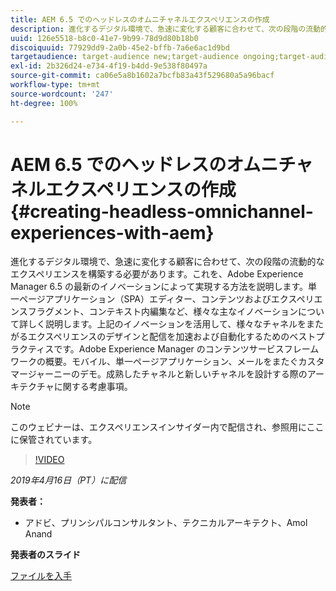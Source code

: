 ```yaml
---
title: AEM 6.5 でのヘッドレスのオムニチャネルエクスペリエンスの作成
description: 進化するデジタル環境で、急速に変化する顧客に合わせて、次の段階の流動的なエクスペリエンスを構築する必要があります。これを、Adobe Experience Manager 6.5 の最新のイノベーションによって実現する方法を説明します。単一ページアプリケーション（SPA）エディター、コンテンツおよびエクスペリエンスフラグメント、コンテキスト内編集など、様々な主なイノベーションについて詳しく説明します。上記のイノベーションを活用して、様々なチャネルをまたがるエクスペリエンスのデザインと配信を加速および自動化するためのベストプラクティスです。Adobe Experience Manager のコンテンツサービスフレームワークの概要。モバイル、単一ページアプリケーション、メールをまたぐカスタマージャーニーのデモ。成熟したチャネルと新しいチャネルを設計する際のアーキテクチャに関する考慮事項。
uuid: 126e5518-b8c0-41e7-9b99-78d9d80b18b0
discoiquuid: 77929dd9-2a0b-45e2-bffb-7a6e6ac1d9bd
targetaudience: target-audience new;target-audience ongoing;target-audience upgrader
exl-id: 2b326d24-e734-4f19-b4dd-9e538f80497a
source-git-commit: ca06e5a8b1602a7bcfb83a43f529680a5a96bacf
workflow-type: tm+mt
source-wordcount: '247'
ht-degree: 100%

---
```


# AEM 6.5 でのヘッドレスのオムニチャネルエクスペリエンスの作成{#creating-headless-omnichannel-experiences-with-aem}

進化するデジタル環境で、急速に変化する顧客に合わせて、次の段階の流動的なエクスペリエンスを構築する必要があります。これを、Adobe Experience Manager 6.5 の最新のイノベーションによって実現する方法を説明します。単一ページアプリケーション（SPA）エディター、コンテンツおよびエクスペリエンスフラグメント、コンテキスト内編集など、様々な主なイノベーションについて詳しく説明します。上記のイノベーションを活用して、様々なチャネルをまたがるエクスペリエンスのデザインと配信を加速および自動化するためのベストプラクティスです。Adobe Experience Manager のコンテンツサービスフレームワークの概要。モバイル、単一ページアプリケーション、メールをまたぐカスタマージャーニーのデモ。成熟したチャネルと新しいチャネルを設計する際のアーキテクチャに関する考慮事項。

>[!NOTE]
>
>このウェビナーは、エクスペリエンスインサイダー内で配信され、参照用にここに保管されています。

>[!VIDEO](https://video.tv.adobe.com/v/27088/?quality=9)

*2019年4月16日（PT）に配信*

**発表者：**

* アドビ、プリンシパルコンサルタント、テクニカルアーキテクト、Amol Anand

**発表者のスライド**

[ファイルを入手](assets/headless-omnichannelwebinar04162019.pdf)
